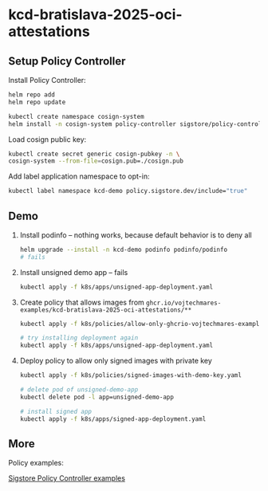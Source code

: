 # kcd-bratislava-2025-oci-attestations

## Setup Policy Controller

Install Policy Controller:

```bash
helm repo add
helm repo update

kubectl create namespace cosign-system
helm install -n cosign-system policy-controller sigstore/policy-controller
```

Load cosign public key:

```bash
kubectl create secret generic cosign-pubkey -n \
cosign-system --from-file=cosign.pub=./cosign.pub
```

Add label application namespace to opt-in:

```bash
kubectl label namespace kcd-demo policy.sigstore.dev/include="true"
```

## Demo

1. Install podinfo – nothing works, because default behavior is to deny all

    ```bash
    helm upgrade --install -n kcd-demo podinfo podinfo/podinfo
    # fails
    ```

1. Install unsigned demo app – fails

    ```bash
    kubectl apply -f k8s/apps/unsigned-app-deployment.yaml
    ```

1. Create policy that allows images from `ghcr.io/vojtechmares-examples/kcd-bratislava-2025-oci-attestations/**`

    ```bash
    kubectl apply -f k8s/policies/allow-only-ghcrio-vojtechmares-examples-images.yaml

    # try installing deployment again
    kubectl apply -f k8s/apps/unsigned-app-deployment.yaml
    ```

1. Deploy policy to allow only signed images with private key

    ```bash
    kubectl apply -f k8s/policies/signed-images-with-demo-key.yaml

    # delete pod of unsigned-demo-app
    kubectl delete pod -l app=unsigned-demo-app

    # install signed app
    kubectl apply -f k8s/apps/signed-app-deployment.yaml
    ```

## More

Policy examples:

[Sigstore Policy Controller examples](https://github.com/sigstore/policy-controller/tree/main/examples/policies)
